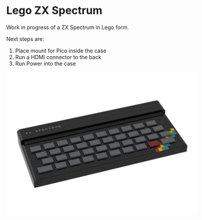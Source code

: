 # Lego ZX Spectrum

Work in progress of a ZX Spectrum in Lego form. 

Next steps are:

1. Place mount for Pico inside the case
2. Run a HDMI connector to the back
3. Run Power into the case

![ZX Spectrum](ZX%20Spectrum_main.png)
